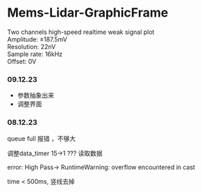 # Mems-Lidar-GraphicFrame
Two channels  high-speed realtime  weak signal plot  
Amplitude: ±187.5mV  
Resolution: 22nV  
Sample rate: 16kHz  
Offset: 0V  

### 09.12.23
- 参数抽象出来
- 调整界面

### 08.12.23

queue full 报错  ，不够大  

调整data_timer 15->1  ???  读取数据  

error:  High Pass-> RuntimeWarning: overflow encountered in cast    

time < 500ms, 竖线去掉  